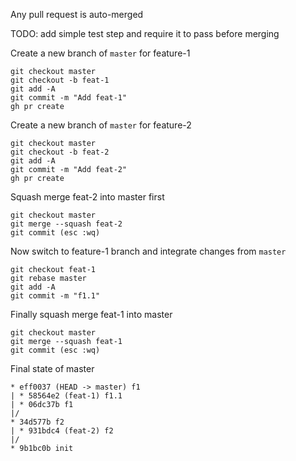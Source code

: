 Any pull request is auto-merged 


TODO: add simple test step and require it to pass before merging

Create a new branch of `master` for feature-1
```
git checkout master
git checkout -b feat-1
git add -A
git commit -m "Add feat-1"
gh pr create 
```

Create a new branch of `master` for feature-2
```
git checkout master
git checkout -b feat-2
git add -A
git commit -m "Add feat-2"
gh pr create 
```

Squash merge feat-2 into master first
```
git checkout master 
git merge --squash feat-2
git commit (esc :wq)
```

Now switch to feature-1 branch and integrate changes from `master`

```
git checkout feat-1
git rebase master
git add -A
git commit -m "f1.1"
```

Finally squash merge feat-1 into master
```
git checkout master 
git merge --squash feat-1
git commit (esc :wq)
```


Final state of master

```
* eff0037 (HEAD -> master) f1
| * 58564e2 (feat-1) f1.1
| * 06dc37b f1
|/  
* 34d577b f2
| * 931bdc4 (feat-2) f2
|/  
* 9b1bc0b init
```

